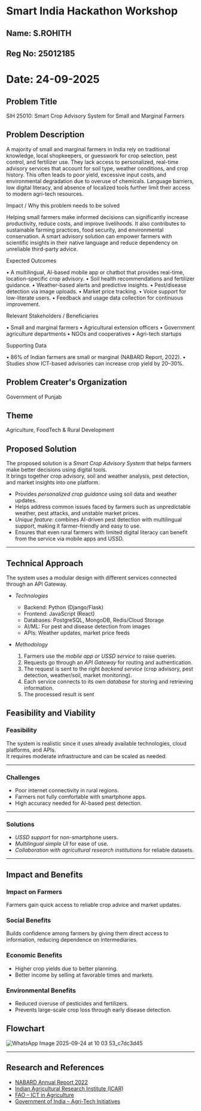 # Smart India Hackathon Workshop
## Name: S.ROHITH
## Reg No: 25012185
# Date: 24-09-2025
## Problem Title
SIH 25010: Smart Crop Advisory System for Small and Marginal Farmers
## Problem Description
A majority of small and marginal farmers in India rely on traditional knowledge, local shopkeepers, or guesswork for crop selection, pest control, and fertilizer use. They lack access to personalized, real-time advisory services that account for soil type, weather conditions, and crop history. This often leads to poor yield, excessive input costs, and environmental degradation due to overuse of chemicals. Language barriers, low digital literacy, and absence of localized tools further limit their access to modern agri-tech resources.

Impact / Why this problem needs to be solved

Helping small farmers make informed decisions can significantly increase productivity, reduce costs, and improve livelihoods. It also contributes to sustainable farming practices, food security, and environmental conservation. A smart advisory solution can empower farmers with scientific insights in their native language and reduce dependency on unreliable third-party advice.

Expected Outcomes

• A multilingual, AI-based mobile app or chatbot that provides real-time, location-specific crop advisory.
• Soil health recommendations and fertilizer guidance.
• Weather-based alerts and predictive insights.
• Pest/disease detection via image uploads.
• Market price tracking.
• Voice support for low-literate users.
• Feedback and usage data collection for continuous improvement.

Relevant Stakeholders / Beneficiaries

• Small and marginal farmers
• Agricultural extension officers
• Government agriculture departments
• NGOs and cooperatives
• Agri-tech startups

Supporting Data

• 86% of Indian farmers are small or marginal (NABARD Report, 2022).
• Studies show ICT-based advisories can increase crop yield by 20–30%.

## Problem Creater's Organization
Government of Punjab

## Theme
Agriculture, FoodTech & Rural Development

## Proposed Solution
The proposed solution is a *Smart Crop Advisory System* that helps farmers make better decisions using digital tools.  
It brings together crop advisory, soil and weather analysis, pest detection, and market insights into one platform.

- Provides *personalized crop guidance* using soil data and weather updates.  
- Helps address common issues faced by farmers such as unpredictable weather, pest attacks, and unstable market prices.  
- *Unique feature*: combines AI-driven pest detection with multilingual support, making it farmer-friendly and easy to use.  
- Ensures that even rural farmers with limited digital literacy can benefit from the service via mobile apps and USSD.  

---

## Technical Approach
The system uses a modular design with different services connected through an API Gateway.

- *Technologies*  
  - Backend: Python (Django/Flask)  
  - Frontend: JavaScript (React)  
  - Databases: PostgreSQL, MongoDB, Redis/Cloud Storage  
  - AI/ML: For pest and disease detection from images  
  - APIs: Weather updates, market price feeds  

- *Methodology*  
  1. Farmers use the *mobile app or USSD service* to raise queries.  
  2. Requests go through an *API Gateway* for routing and authentication.  
  3. The request is sent to the right *backend service* (crop advisory, pest detection, weather/soil, market monitoring).  
  4. Each service connects to its own *database* for storing and retrieving information.  
  5. The processed result is sent 
## Feasibility and Viability

### Feasibility
The system is realistic since it uses already available technologies, cloud platforms, and APIs.  
It requires moderate infrastructure and can be scaled as needed.

---

### Challenges
- Poor internet connectivity in rural regions.  
- Farmers not fully comfortable with smartphone apps.  
- High accuracy needed for AI-based pest detection.  

---

### Solutions
- *USSD support* for non-smartphone users.  
- *Multilingual simple UI* for ease of use.  
- *Collaboration with agricultural research institutions* for reliable datasets.  

---

## Impact and Benefits

### Impact on Farmers
Farmers gain quick access to reliable crop advice and market updates.  

### Social Benefits
Builds confidence among farmers by giving them direct access to information, reducing dependence on intermediaries.  

### Economic Benefits
- Higher crop yields due to better planning.  
- Better income by selling at favorable times and markets.  

### Environmental Benefits
- Reduced overuse of pesticides and fertilizers.  
- Prevents large-scale crop loss through early disease detection.  
## Flowchart
![WhatsApp Image 2025-09-24 at 10 03 53_c7dc3d45](https://github.com/user-attachments/assets/7f8aa104-d386-4f60-8ab6-3065f11a7b2e)

---

## Research and References
- [NABARD Annual Report 2022](https://www.nabard.org/)  
- [Indian Agricultural Research Institute (ICAR)](https://www.icar.org.in/)  
- [FAO – ICT in Agriculture](https://www.fao.org/ict4ag/en/)  
- [Government of India – Agri-Tech Initiatives](https://agricoop.gov.in/)
